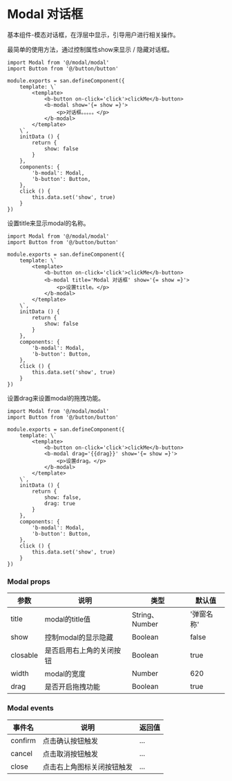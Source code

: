 # Modal 对话框

基本组件-模态对话框，在浮层中显示，引导用户进行相关操作。

最简单的使用方法，通过控制属性show来显示 / 隐藏对话框。
```san 基础用法 
import Modal from '@/modal/modal'
import Button from '@/button/button'

module.exports = san.defineComponent({
    template: \`
        <template>
            <b-button on-click='click'>clickMe</b-button>
            <b-modal show='{= show =}'>
                <p>对话框。。。。。</p>
            </b-modal>
        </template>
    \`,
    initData () {
        return {
            show: false
        }
    },
    components: {
        'b-modal': Modal,
        'b-button': Button,
    },
    click () {
        this.data.set('show', true)
    }
})
```

设置title来显示modal的名称。
```san 基础用法 
import Modal from '@/modal/modal'
import Button from '@/button/button'

module.exports = san.defineComponent({
    template: \`
        <template>
            <b-button on-click='click'>clickMe</b-button>
            <b-modal title='Modal 对话框' show='{= show =}'>
                <p>设置title。</p>
            </b-modal>
        </template>
    \`,
    initData () {
        return {
            show: false
        }
    },
    components: {
        'b-modal': Modal,
        'b-button': Button,
    },
    click () {
        this.data.set('show', true)
    }
})
```

设置drag来设置modal的拖拽功能。
```san 基础用法 
import Modal from '@/modal/modal'
import Button from '@/button/button'

module.exports = san.defineComponent({
    template: \`
        <template>
            <b-button on-click='click'>clickMe</b-button>
            <b-modal drag='{{drag}}' show='{= show =}'>
                <p>设置drag。</p>
            </b-modal>
        </template>
    \`,
    initData () {
        return {
            show: false,
            drag: true
        }
    },
    components: {
        'b-modal': Modal,
        'b-button': Button,
    },
    click () {
        this.data.set('show', true)
    }
})
```

### Modal props
| 参数      | 说明    | 类型      |  默认值   |
|---------- |-------- |---------- |-------- |
|title	|  modal的title值|	String、Number | '弹窗名称' |
|show	| 控制modal的显示隐藏|Boolean|false|
|closable	|是否启用右上角的关闭按钮|Boolean	|true|
|width|	modal的宽度	|Number|620|
|drag	|是否开启拖拽功能|Boolean|true|

### Modal events
| 事件名	      | 说明	    | 返回值 |
|---------- |-------- |---------- |
| confirm  |  点击确认按钮触发   |  ...  |
| cancel  |  点击取消按钮触发   |  ...  |
| close  |  点击右上角图标关闭按钮触发   |  ...  |




